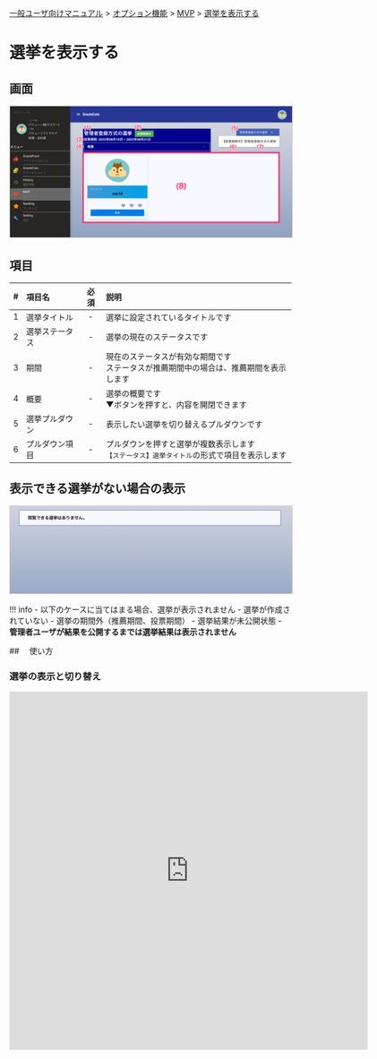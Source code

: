 [一般ユーザ向けマニュアル](/一般機能/) > [オプション機能](/一般機能/#_4) > [MVP](/一般機能/#mvp) > [選挙を表示する](#)
# 選挙を表示する

## 画面

<a href="../../../images/mvp/11-1.png" data-lightbox="スクリーンショット" data-title="スクリーンショット">
    <img src="../../../images/mvp/11-1.png" style="border: solid 1px #ccc; width: 600px;" />
</a>

## 項目
|   #   | 項目名            | 必須  | 説明                                               |
| :---: | :---------------- | :---: | :------------------------------------------------- |
|   1   | 選挙タイトル |   -   | 選挙に設定されているタイトルです |
|   2   | 選挙ステータス |   -   | 選挙の現在のステータスです |
|   3   | 期間 |   -   | 現在のステータスが有効な期間です<br>ステータスが推薦期間中の場合は、推薦期間を表示します |
|   4   | 概要 |   -   | 選挙の概要です<br>▼ボタンを押すと、内容を開閉できます |
|   5   | 選挙プルダウン |   -   | 表示したい選挙を切り替えるプルダウンです |
|   6   | プルダウン項目 |   -   | プルダウンを押すと選挙が複数表示します<br>`【ステータス】選挙タイトル`の形式で項目を表示します |


## 表示できる選挙がない場合の表示

<a href="../../../images/mvp/11-2.png" data-lightbox="スクリーンショット" data-title="スクリーンショット">
    <img src="../../../images/mvp/11-2.png" style="border: solid 1px #ccc; width: 600px;" />
</a>

!!! info
    - 以下のケースに当てはまる場合、選挙が表示されません
        - 選挙が作成されていない
        - 選挙の期間外（推薦期間、投票期間）
        - 選挙結果が未公開状態
            - **管理者ユーザが結果を公開するまでは選挙結果は表示されません**


##　 使い方
### 選挙の表示と切り替え
<iframe src="https://scribehow.com/embed/__R8VeIDLlT8-btpnVgGAOhw" width="640" height="640" allowfullscreen frameborder="0"></iframe>
